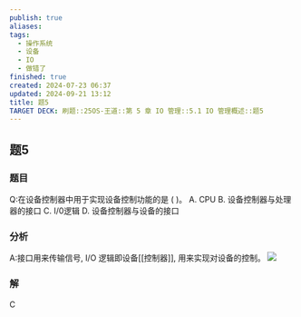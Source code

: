 ```yaml
---
publish: true
aliases: 
tags:
  - 操作系统
  - 设备
  - IO
  - 做错了
finished: true
created: 2024-07-23 06:37
updated: 2024-09-21 13:12
title: 题5
TARGET DECK: 刷题::25OS-王道::第 5 章 IO 管理::5.1 IO 管理概述::题5
---
```

## 题5
### 题目
Q:在设备控制器中用于实现设备控制功能的是 ( )。
A. CPU
B. 设备控制器与处理器的接口
C. I/0逻辑
D. 设备控制器与设备的接口
### 分析
A:接口用来传输信号, I/O 逻辑即设备[[控制器]], 用来实现对设备的控制。
![](https://img.hwenyi.tech/202408041955970.webp)
### 解
C

